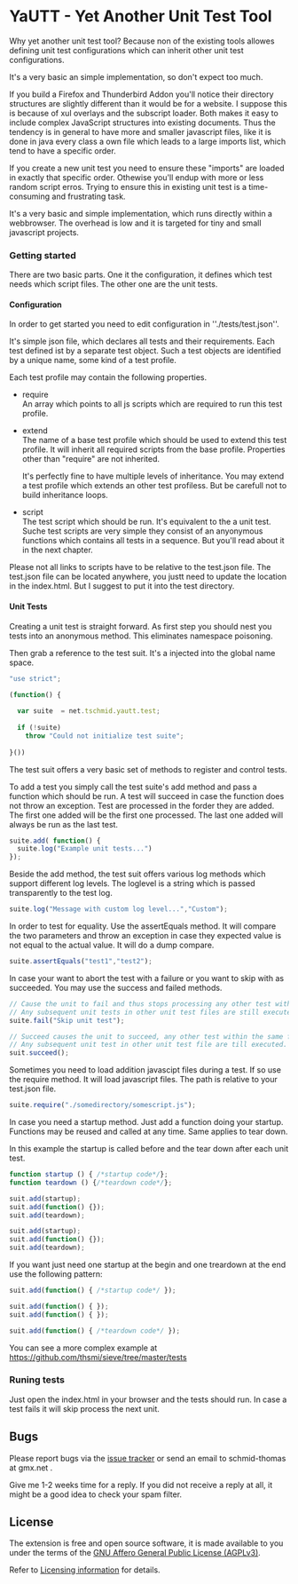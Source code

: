 # YaUTT - Yet Another Unit Test Tool

Why yet another unit test tool? Because non of the existing tools allowes defining unit test configurations which 
can inherit other unit test configurations.

It's a very basic an simple implementation, so don't expect too much.

If you build a Firefox and Thunderbird Addon you'll notice their directory structures are
slightly different than it would be for a website. I suppose this is because of xul overlays and the subscript loader. Both makes it easy to include complex JavaScript structures into existing documents. Thus the tendency is in general to have more and smaller javascript files, like it is done in java every class a own file which leads to a large imports list, which tend to have a specific order.

If you create a new unit test you need to ensure these "imports" are loaded in exactly that specific order. Othewise you'll endup with more or less random script erros. Trying to ensure this in existing unit test is a time-consuming and frustrating task.

It's a very basic and simple implementation, which runs directly within a webbrowser. The overhead is low and it is targeted for tiny and small javascript projects.

### Getting started

There are two basic parts. One it the configuration, it defines which test needs which script files. The other one are the unit tests.

#### Configuration

In order to get started you need to edit configuration in ''./tests/test.json''.  

It's simple json file, which declares all tests and their requirements. Each test defined ist by a separate test object. Such a test objects are identified by a unique name, some kind of a test profile.

Each test profile may contain the following properties.

* require<br/>
    An array which points to all js scripts which are required to run this test profile. 

* extend<br/>
    The name of a base test profile which should be used to extend this test profile. 
    It will inherit all required scripts from the base profile. Properties other than
    "require" are not inherited.   
    
    It's perfectly fine to have multiple levels of inheritance. You may extend a test 
    profile which extends an other test profiless. But be carefull not to build inheritance loops.
    
* script<br/>
    The test script which should be run. It's equivalent to the a unit test. Suche test scripts are 
    very simple they consist of an anyonymous functions which contains all tests in a sequence. But
    you'll read about it in the next chapter.
    
Please not all links to scripts have to be relative to the test.json file. The test.json file can be located anywhere, you justt need to update the location in the index.html. But I suggest to put it into the test directory.

#### Unit Tests
  
Creating a unit test is straight forward. As first step you should nest you tests into an anonymous method.
This eliminates namespace poisoning.

Then grab a reference to the test suit. It's a injected into the global name space.

```javascript
"use strict";
  
(function() {

  var suite  = net.tschmid.yautt.test;
    
  if (!suite)
    throw "Could not initialize test suite";
    
}())
```

The test suit offers a very basic set of methods to register and control tests.

To add a test you simply call the test suite's add method and pass a function which should be run.
A test will succeed in case the function does not throw an exception. Test are processed in the forder they 
are added. The first one added will be the first one processed. The last one added will always be run as the 
last test.

```javascript
suite.add( function() {  	
  suite.log("Example unit tests...")
}); 
```

Beside the add method, the test suit offers various log methods which support different log levels.
The loglevel is a string which is passed transparently to the test log.

```javascript
suite.log("Message with custom log level...","Custom");
```

In order to test for equality. Use the assertEquals method. It will compare the two parameters and
throw an exception in case they expected value is not equal to the actual value. It will do a dump compare.

```javascript
suite.assertEquals("test1","test2");
```

In case your want to abort the test with a failure or you want to skip with as succeeded. You may use
the success and failed methods. 

```javascript
// Cause the unit to fail and thus stops processing any other test within the same file.
// Any subsequent unit tests in other unit test files are still executed.
suite.fail("Skip unit test");

// Succeed causes the unit to succeed, any other test within the same file will be skipped. 
// Any subsequent unit test in other unit test file are till executed.
suit.succeed();
``` 

Sometimes you need to load addition javascipt files during a test. If so use the require method.
It will load javascript files. The path is relative to your test.json file.

```javascript
suite.require("./somedirectory/somescript.js");
```

In case you need a startup method. Just add a function doing your startup. Functions may be reused 
and called at any time. Same applies to tear down.

In this example the startup is called before and the tear down after each unit test.

```javascript
function startup () { /*startup code*/};
function teardown () {/*teardown code*/};

suit.add(startup);
suit.add(function() {});
suit.add(teardown);

suit.add(startup);
suit.add(function() {});
suit.add(teardown);

```

If you want just need one startup at the begin and one treardown at the end use the following pattern:

```javascript
suit.add(function() { /*startup code*/ });

suit.add(function() { });
suit.add(function() { });

suit.add(function() { /*teardown code*/ });
```

You can see a more complex example at https://github.com/thsmi/sieve/tree/master/tests
 
### Runing tests

Just open the index.html in your browser and the tests should run. In case a test fails it will
skip process the next unit.

## Bugs

Please report bugs via the [issue tracker](https://github.com/thsmi/YaUTT/issues) 
or send an email to schmid-thomas at gmx.net . 

Give me 1-2 weeks time for a reply. If you did not receive a reply at all, it 
might be a good idea to check your spam filter. 

## License

The extension is free and open source software, it is made available to you 
under the terms of the [GNU Affero General Public License (AGPLv3)](http://www.fsf.org/licensing/licenses/agpl-3.0.html).

Refer to [Licensing information](https://github.com/thsmi/YaUTT/blob/master/LICENSE.md) for details.
